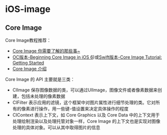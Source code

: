 # iOS-image



## Core Image

Core Image教程推荐：



+ [Core Image 你需要了解的那些事~](https://colin1994.github.io/2016/10/21/Core-Image-OverView/)
+ [OC版本-Beginning Core Image in iOS 6](https://www.raywenderlich.com/22167/beginning-core-image-in-ios-6))或[Swift版本-Core Image Tutorial: Getting Started](https://www.raywenderlich.com/76285/beginning-core-image-swift)
+ [Core Image 介绍](https://objccn.io/issue-21-6/)



Core Image 的 API 主要就是三类：



+ CIImage 保存图像数据的类，可以通过UIImage，图像文件或者像素数据来创建，包括未处理的像素数据
+ CIFilter 表示应用的滤镜，这个框架中对图片属性进行细节处理的类。它对所有的像素进行操作，用一些键-值设置来决定具体操作的程度
+ CIContext 表示上下文，如 Core Graphics 以及 Core Data 中的上下文用于处理绘制渲染以及处理托管对象一样，Core Image 的上下文也是实现对图像处理的具体对象。可以从其中取得图片的信息






